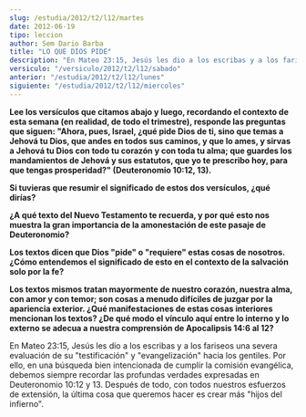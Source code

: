 ```yaml
---
slug: /estudia/2012/t2/l12/martes
date: 2012-06-19
tipo: leccion
author: Sem Dario Barba
title: "LO QUE DIOS PIDE"
description: "En Mateo 23:15, Jesús les dio a los escribas y a los fariseos una severa  evaluación de su “testificación” y “evangelización” hacia los gentiles. Por  ello, en una búsqueda bien intencionada de cumplir la comisión evangélica,  debemos siempre recordar las profundas verdades ex..."
versiculo: "/versiculo/2012/t2/l12/sabado"
anterior: "/estudia/2012/t2/l12/lunes"
siguiente: "/estudia/2012/t2/l12/miercoles"
---
```


**Lee los versículos que citamos abajo y luego, recordando el contexto de esta semana (en realidad, de todo el trimestre), responde las preguntas que siguen: "Ahora, pues, Israel, ¿qué pide Dios de ti, sino que temas a Jehová tu Dios, que andes en todos sus caminos, y que lo ames, y sirvas a Jehová tu Dios con todo tu corazón y con toda tu alma; que guardes los mandamientos de Jehová y sus estatutos, que yo te prescribo hoy, para que tengas prosperidad?" (Deuteronomio 10:12, 13).**

**Si tuvieras que resumir el significado de estos dos versículos, ¿qué dirías?**

**¿A qué texto del Nuevo Testamento te recuerda, y por qué esto nos muestra la gran importancia de la amonestación de este pasaje de Deuteronomio?**

**Los textos dicen que Dios "pide" o "requiere" estas cosas de nosotros. ¿Cómo entendemos el significado de esto en el contexto de la salvación solo por la fe?**

**Los textos mismos tratan mayormente de nuestro corazón, nuestra alma, con amor y con temor; son cosas a menudo difíciles de juzgar por la apariencia exterior. ¿Qué manifestaciones de estas cosas interiores mencionan los textos? ¿De qué modo el vínculo aquí entre lo interno y lo externo se adecua a nuestra comprensión de Apocalipsis 14:6 al 12?**

En Mateo 23:15, Jesús les dio a los escribas y a los fariseos una severa evaluación de su "testificación" y "evangelización" hacia los gentiles. Por ello, en una búsqueda bien intencionada de cumplir la comisión evangélica, debemos siempre recordar las profundas verdades expresadas en Deuteronomio 10:12 y 13. Después de todo, con todos nuestros esfuerzos de extensión, la última cosa que queremos hacer es crear más "hijos del infierno".
